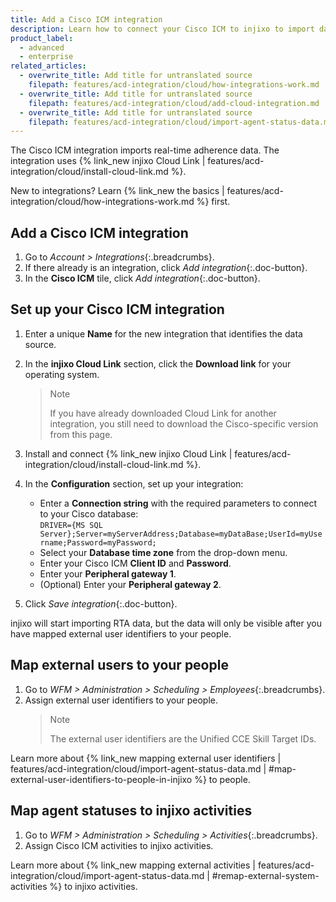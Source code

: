 ```yaml
---
title: Add a Cisco ICM integration
description: Learn how to connect your Cisco ICM to injixo to import data.
product_label:
  - advanced
  - enterprise
related_articles:
  - overwrite_title: Add title for untranslated source
    filepath: features/acd-integration/cloud/how-integrations-work.md
  - overwrite_title: Add title for untranslated source
    filepath: features/acd-integration/cloud/add-cloud-integration.md
  - overwrite_title: Add title for untranslated source
    filepath: features/acd-integration/cloud/import-agent-status-data.md
---
```


The Cisco ICM integration imports real-time adherence data. The integration uses {% link_new injixo Cloud Link | features/acd-integration/cloud/install-cloud-link.md %}.

New to integrations? Learn {% link_new the basics | features/acd-integration/cloud/how-integrations-work.md %} first.

## Add a Cisco ICM integration

1. Go to _Account > Integrations_{:.breadcrumbs}.
2. If there already is an integration, click _Add integration_{:.doc-button}.
3. In the **Cisco ICM** tile, click _Add integration_{:.doc-button}.

## Set up your Cisco ICM integration

1. Enter a unique **Name** for the new integration that identifies the data source.
2. In the **injixo Cloud Link** section, click the **Download link** for your operating system.<br>
   > Note
   >
   > If you have already downloaded Cloud Link for another integration, you still need to download the Cisco-specific version from this page.
3. Install and connect {% link_new injixo Cloud Link | features/acd-integration/cloud/install-cloud-link.md %}.<br>
4. In the **Configuration** section, set up your integration:

   - Enter a **Connection string** with the required parameters to connect to your Cisco database:   
   `DRIVER={MS SQL Server};Server=myServerAddress;Database=myDataBase;UserId=myUsername;Password=myPassword;`
   - Select your **Database time zone** from the drop-down menu.
   - Enter your Cisco ICM **Client ID** and **Password**.
   - Enter your **Peripheral gateway 1**.
   - (Optional) Enter your **Peripheral gateway 2**.

4. Click _Save integration_{:.doc-button}.

injixo will start importing RTA data, but the data will only be visible after you have mapped external user identifiers to your people.

## Map external users to your people

1. Go to _WFM > Administration > Scheduling > Employees_{:.breadcrumbs}.
2. Assign external user identifiers to your people.
   > Note
   >
   > The external user identifiers are the Unified CCE Skill Target IDs.

Learn more about {% link_new mapping external user identifiers | features/acd-integration/cloud/import-agent-status-data.md | #map-external-user-identifiers-to-people-in-injixo %} to people.

## Map agent statuses to injixo activities

1. Go to _WFM > Administration > Scheduling > Activities_{:.breadcrumbs}.
2. Assign Cisco ICM activities to injixo activities.

Learn more about {% link_new mapping external activities | features/acd-integration/cloud/import-agent-status-data.md | #remap-external-system-activities %} to injixo activities.
